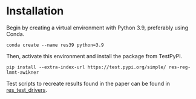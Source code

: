# Installation
Begin by creating a virtual environment with Python 3.9, preferably using Conda.
```
conda create --name res39 python=3.9
```
Then, activate this environment and install the package from TestPyPI.
```
pip install --extra-index-url https://test.pypi.org/simple/ res-reg-lmnt-awikner
```
Test scripts to recreate results found in the paper can be found in [res\_test\_drivers](https://github.com/awikner/res-noise-stabilization/tree/master/res_test_drivers).
